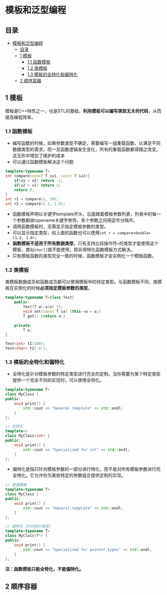 # 模板和泛型编程

## 目录

- [模板和泛型编程](#模板和泛型编程)
  - [目录](#目录)
  - [1 模板](#1-模板)
    - [1.1 函数模板](#11-函数模板)
    - [1.2 类模板](#12-类模板)
    - [1.3 模板的全特化和偏特化](#13-模板的全特化和偏特化)
  - [2 顺序容器](#2-顺序容器)

## 1 模板

模板是C++特性之一，也是STL的基础，**利用模板可以编写类型无关的代码**，从而提高编程效率。

### 1.1 函数模板

- 编写函数的时候，如果参数类型不确定，需要编写一组重载函数，以满足不同数据类型的需求。而一旦函数逻辑发生变化，所有的重载函数都得随之改变，这无形中增加了维护的成本
- 可以通过函数模板解决这个问题

```cpp
template<typename T>
int compare(const T &v1, const T &v2){
    if(v1 < v2) return -1;
    if(v2 > v1) return 1;
    return 0;
}
int r1 = compare(1, 10);
int r2 = compare(1.2, 1.8);
```

- 函数模板声明以关键字template开头，后面跟着模板参数列表，列表中的每一个参数都由typename关键字修饰，多个参数之间用逗号分隔开。
- 调用函数模板时，无需显示指定模板参数的类型。
- 可以显示指定类型，如上面的函数也可以使用`int r = compare<double>(1.2, 1.8);`
- **函数模板不适用于所有数据类型**，只有支持比较操作符`<`的类型才能使用这个模板，类似`char[]`就不能使用，除非用特化函数模板方式解决。
- 只有模板函数的类型完全一致的时候，函数模板才会实例化一个模板函数。

### 1.2 类模板

类模板数据成员和函数成员都可以使用模板中的待定类型。与函数模板不同，类模板在实例化的时候**必须指定模板参数的类型**。

```cpp
template<typename T>class Test{
    public:
        Test(T a):a(a) {};
        void set(const T &a) {this->a = a;}
        T get() {return a;}
    
    private:
        T a;
}

Test<int> t1(100);
Test<char> t2('a');
```

### 1.3 模板的全特化和偏特化

- 全特化是针对模板参数的特定类型进行完全的定制。当你需要为某个特定类型提供一个完全不同的实现时，可以使用全特化。

```cpp
template<typename T>
class MyClass {
public:
    void print() {
        std::cout << "General template" << std::endl;
    }
};

// 全特化
template<>
class MyClass<int> {
public:
    void print() {
        std::cout << "Specialized for int" << std::endl;
    }
};
```

- 偏特化是指只针对模板参数的一部分进行特化，而不是对所有模板参数进行完全特化。它允许你为某些特定的参数组合提供定制的实现。

```cpp
// 普通模板
template<typename T>
class MyClass {
public:
    void print() {
        std::cout << "General template" << std::endl;
    }
};

// 偏特化（针对指针类型）
template<typename T>
class MyClass<T*> {
public:
    void print() {
        std::cout << "Specialized for pointer types" << std::endl;
    }
};
```

**注：函数模板只能全特化，不能偏特化。**

## 2 顺序容器
